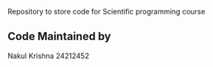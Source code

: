 Repository to store code for Scientific programming course

## Code Maintained by

Nakul Krishna
24212452
